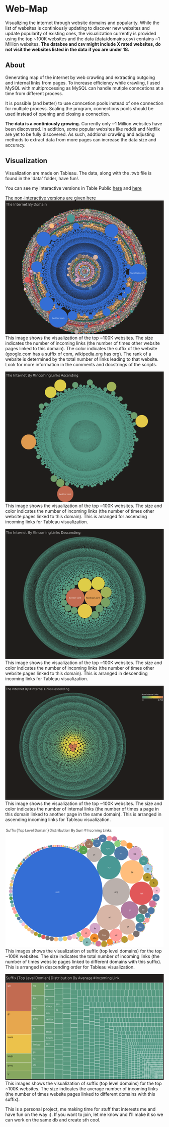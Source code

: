 # Web-Map
Visualizing the internet through website domains and popularity. While the list of websites is continiously updating to discover new websites and update popularity of existing ones, the visualization currently is provided using the top ~100K websites and the data (data/domains.csv) contains ~1 Million websites. <strong>The databse and csv might include X rated websites, do not visit the websites listed in the data if you are under 18.</strong>

## About
Generating map of the internet by web crawling and extracting outgoing and internal links from pages. To increase efficiency while crawling, I used MySQL with multiprocessing as MySQL can handle mutiple conncetions at a time from different process. 

It is possible (and better) to use conncetion pools instead of one connection for multiple process. Scaling the program, connections pools should be used instead of opening and closing a connection.


<strong>The data is a continiously growing.</strong> Currently only ~1 Million websites have been discovered. In addition, some popular websites like reddit and Netflix are yet to be fully discovered. As such, addtional crawling and adjusting methods to extract data from more pages can increase the data size and accuracy.


## Visualization
Visualization are made on Tableau. The data, along with the .twb file is found in the 'data' folder, have fun!.

You can see my interactive versions in Table Public <a href="https://public.tableau.com/app/profile/naol.basaye/viz/Mapoftheinternet-2/TheInternet">here</a> and <a href="https://public.tableau.com/app/profile/naol.basaye/viz/Mapoftheinternet-3/SuffixDomains">here</a>

The non-interactive versions are given here 
![The Internet by Domain](data/images/The%20Internet%20By%20Domain.png)
This image shows the visualization of the top ~100K websites. The size indicates the number of incoming links (the number of times other website pages linked to this domain). The color indicates the suffix of the website (google.com has a suffix of com, wikipedia.org has org). The rank of a website is determined by the total number of links leading to that website. Look for more information in the comments and docstrings of the scripts.
&nbsp;
&nbsp;

![The Internet by #Incoming Links (Ascending)](data/images/The%20Internet%20By%20Incoming%20Links%20Ascending.png)
This image shows the visualization of the top ~100K websites. The size and color indicates the number of incoming links (the number of times other website pages linked to this domain). This is arranged for ascending incoming links for Tableau visualization.
&nbsp;
&nbsp;

![The Internet by #Incoming Links (Descending)](data/images/The%20Internet%20By%20Incoming%20Links%20Descending.png)
This image shows the visualization of the top ~100K websites. The size and color indicates the number of incoming links (the number of times other website pages linked to this domain). This is arranged in descending incoming links for Tableau visualization.
&nbsp;
&nbsp;

![The Internet by #Internal Links (Descending)](data/images/The%20Internet%20By%20Internal%20Links%20Descending.png)
This image shows the visualization of the top ~100K websites. The size and color indicates the number of internal links (the number of times a page in this domain linked to another page in the same domain). This is arranged in ascending incoming links for Tableau visualization.
&nbsp;
&nbsp;

![Suffix (Domain) Distribution by Sum #Incoming Links](data/images/Suffix%20(Top%20Level%20Domain)%20Distribution%20By%20Sum%20Incoming%20Links.png)
This images shows the visualization of suffix (top level domains) for the top ~100K websites. The size indicates the total number of incoming links (the number of times website pages linked to different domains with this suffix). This is arranged in descending order for Tableau visualization.
&nbsp;
&nbsp;


![Suffix (Domain) Distribution by Sum #Incoming Links](data/images/Suffix%20(Top%20Level%20Domian)%20Distribution%20By%20Average%20Incoming%20Link.png)
This images shows the visualization of suffix (top level domains) for the top ~100K websites. The size indicates the average number of incoming links (the number of times website pages linked to different domains with this suffix).
&nbsp;
&nbsp;

This is a personal project, me  making time for stuff that interests me and have fun on the way :). If you want to join, let me know and I'll make it so we can work on the same db and create sth cool.
